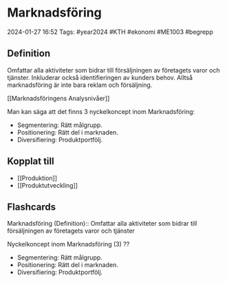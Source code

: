 # Marknadsföring

2024-01-27 16:52
Tags: #year2024 #KTH #ekonomi #ME1003 #begrepp

## Definition

Omfattar alla aktiviteter som bidrar till försäljningen av företagets varor och tjänster. Inkluderar också identifieringen av kunders behov. Alltså marknadsföring är inte bara reklam och försäljning.

[[Marknadsföringens Analysnivåer]]

Man kan säga att det finns 3 nyckelkoncept inom Marknadsföring:

- Segmentering: Rätt målgrupp.
- Positionering: Rätt del i marknaden.
- Diversifiering: Produktportfölj.

## Kopplat till

- [[Produktion]]
- [[Produktutveckling]]

## Flashcards

Marknadsföring (Definition):: Omfattar alla aktiviteter som bidrar till försäljningen av företagets varor och tjänster
<!--SR:!2024-02-02,3,250!2024-02-20,17,290-->

Nyckelkoncept inom Marknadsföring (3)
??
- Segmentering: Rätt målgrupp.
- Positionering: Rätt del i marknaden.
- Diversifiering: Produktportfölj.
<!--SR:!2024-02-03,1,212!2024-02-06,3,252-->
